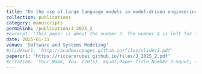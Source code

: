 ```yaml
---
title: "On the use of large language models in model-driven engineering"
collection: publications
category: manuscripts
permalink: /publication/J_2025_2
#excerpt: 'This paper is about the number 3. The number 4 is left for future work.'
date: 2025-01-31
venue: 'Software and Systems Modeling'
#slidesurl: 'http://academicpages.github.io/files/slides3.pdf'
paperurl: 'https://riccarorubei.github.io/files/J_2025_2.pdf'
#citation: 'Your Name, You. (2015). &quot;Paper Title Number 3.&quot; <i>Journal 1</i>. 1(3).'
---
```


